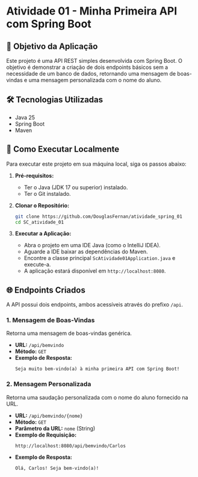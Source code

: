 # Atividade 01 - Minha Primeira API com Spring Boot

## 🎯 Objetivo da Aplicação

Este projeto é uma API REST simples desenvolvida com Spring Boot. O objetivo é demonstrar a criação de dois endpoints básicos sem a necessidade de um banco de dados, retornando uma mensagem de boas-vindas e uma mensagem personalizada com o nome do aluno.

## 🛠️ Tecnologias Utilizadas

- Java 25
- Spring Boot
- Maven

## 🚀 Como Executar Localmente

Para executar este projeto em sua máquina local, siga os passos abaixo:

1.  **Pré-requisitos:**
    * Ter o Java (JDK 17 ou superior) instalado.
    * Ter o Git instalado.

2.  **Clonar o Repositório:**
    ```bash
    git clone https://github.com/DouglasFernan/atividade_spring_01
    cd SC_atividade_01
    ```

3.  **Executar a Aplicação:**
    * Abra o projeto em uma IDE Java (como o IntelliJ IDEA).
    * Aguarde a IDE baixar as dependências do Maven.
    * Encontre a classe principal `ScAtividade01Application.java` e execute-a.
    * A aplicação estará disponível em `http://localhost:8080`.

## 🌐 Endpoints Criados

A API possui dois endpoints, ambos acessíveis através do prefixo `/api`.

### 1. Mensagem de Boas-Vindas

Retorna uma mensagem de boas-vindas genérica.

-   **URL:** `/api/bemvindo`
-   **Método:** `GET`
-   **Exemplo de Resposta:**
    ```
    Seja muito bem-vindo(a) à minha primeira API com Spring Boot!
    ```

### 2. Mensagem Personalizada

Retorna uma saudação personalizada com o nome do aluno fornecido na URL.

-   **URL:** `/api/bemvindo/{nome}`
-   **Método:** `GET`
-   **Parâmetro da URL:** `nome` (String)
-   **Exemplo de Requisição:**
    ```
    http://localhost:8080/api/bemvindo/Carlos
    ```
-   **Exemplo de Resposta:**
    ```
    Olá, Carlos! Seja bem-vindo(a)!
    ```
